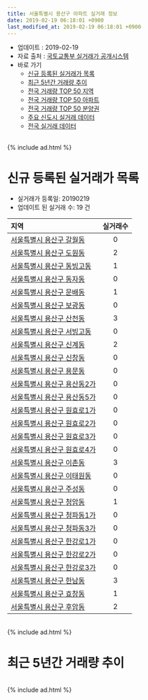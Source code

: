 ```yaml
---
title: 서울특별시 용산구 아파트 실거래 정보
date: 2019-02-19 06:18:01 +0900
last_modified_at: 2019-02-19 06:18:01 +0900
---
```


* 업데이트 : 2019-02-19
* 자료 출처 : [국토교통부 실거래가 공개시스템](http://rt.molit.go.kr)
* 바로 가기
    * [신규 등록된 실거래가 목록](#신규-등록된-실거래가-목록)
    * [최근 5년간 거래량 추이](#최근-5년간-거래량-추이)
    * [전국 거래량 TOP 50 지역](https://ayogom.github.io/apt-trade-info/최근-3개월-전국에서-가장-거래가-많이-발생한-지역)
    * [전국 거래량 TOP 50 아파트](https://ayogom.github.io/apt-trade-info/최근-3개월-전국에서-가장-거래가-많이-발생한-아파트)
    * [전국 거래량 TOP 50 분양권](https://ayogom.github.io/apt-trade-info/최근-3개월-전국에서-가장-거래가-많이-발생한-분양권)
    * [주요 신도시 실거래 데이터](https://ayogom.github.io/apt-trade-info/주요-신도시)
    * [전국 실거래 데이터](https://ayogom.github.io/apt-trade-info/전국)

<br>
{% include ad.html %}
<br>

# 신규 등록된 실거래가 목록
* 실거래가 등록일: 20190219
* 업데이트 된 실거래 수: 19 건


|지역|실거래수|
|:---|:---:|
|[서울특별시 용산구 갈월동](https://ayogom.github.io/apt-trade-info/서울특별시-용산구-갈월동)|0|
|[서울특별시 용산구 도원동](https://ayogom.github.io/apt-trade-info/서울특별시-용산구-도원동)|2|
|[서울특별시 용산구 동빙고동](https://ayogom.github.io/apt-trade-info/서울특별시-용산구-동빙고동)|1|
|[서울특별시 용산구 동자동](https://ayogom.github.io/apt-trade-info/서울특별시-용산구-동자동)|0|
|[서울특별시 용산구 문배동](https://ayogom.github.io/apt-trade-info/서울특별시-용산구-문배동)|1|
|[서울특별시 용산구 보광동](https://ayogom.github.io/apt-trade-info/서울특별시-용산구-보광동)|0|
|[서울특별시 용산구 산천동](https://ayogom.github.io/apt-trade-info/서울특별시-용산구-산천동)|3|
|[서울특별시 용산구 서빙고동](https://ayogom.github.io/apt-trade-info/서울특별시-용산구-서빙고동)|0|
|[서울특별시 용산구 신계동](https://ayogom.github.io/apt-trade-info/서울특별시-용산구-신계동)|2|
|[서울특별시 용산구 신창동](https://ayogom.github.io/apt-trade-info/서울특별시-용산구-신창동)|0|
|[서울특별시 용산구 용문동](https://ayogom.github.io/apt-trade-info/서울특별시-용산구-용문동)|0|
|[서울특별시 용산구 용산동2가](https://ayogom.github.io/apt-trade-info/서울특별시-용산구-용산동2가)|0|
|[서울특별시 용산구 용산동5가](https://ayogom.github.io/apt-trade-info/서울특별시-용산구-용산동5가)|0|
|[서울특별시 용산구 원효로1가](https://ayogom.github.io/apt-trade-info/서울특별시-용산구-원효로1가)|0|
|[서울특별시 용산구 원효로2가](https://ayogom.github.io/apt-trade-info/서울특별시-용산구-원효로2가)|0|
|[서울특별시 용산구 원효로3가](https://ayogom.github.io/apt-trade-info/서울특별시-용산구-원효로3가)|0|
|[서울특별시 용산구 원효로4가](https://ayogom.github.io/apt-trade-info/서울특별시-용산구-원효로4가)|0|
|[서울특별시 용산구 이촌동](https://ayogom.github.io/apt-trade-info/서울특별시-용산구-이촌동)|3|
|[서울특별시 용산구 이태원동](https://ayogom.github.io/apt-trade-info/서울특별시-용산구-이태원동)|0|
|[서울특별시 용산구 주성동](https://ayogom.github.io/apt-trade-info/서울특별시-용산구-주성동)|0|
|[서울특별시 용산구 청암동](https://ayogom.github.io/apt-trade-info/서울특별시-용산구-청암동)|1|
|[서울특별시 용산구 청파동1가](https://ayogom.github.io/apt-trade-info/서울특별시-용산구-청파동1가)|0|
|[서울특별시 용산구 청파동3가](https://ayogom.github.io/apt-trade-info/서울특별시-용산구-청파동3가)|0|
|[서울특별시 용산구 한강로1가](https://ayogom.github.io/apt-trade-info/서울특별시-용산구-한강로1가)|0|
|[서울특별시 용산구 한강로2가](https://ayogom.github.io/apt-trade-info/서울특별시-용산구-한강로2가)|0|
|[서울특별시 용산구 한강로3가](https://ayogom.github.io/apt-trade-info/서울특별시-용산구-한강로3가)|0|
|[서울특별시 용산구 한남동](https://ayogom.github.io/apt-trade-info/서울특별시-용산구-한남동)|3|
|[서울특별시 용산구 효창동](https://ayogom.github.io/apt-trade-info/서울특별시-용산구-효창동)|1|
|[서울특별시 용산구 후암동](https://ayogom.github.io/apt-trade-info/서울특별시-용산구-후암동)|2|


<br>
{% include ad.html %}
<br>

# 최근 5년간 거래량 추이


<div style="width:100%;">
    <canvas id="deal_progress" height="200"></canvas>
</div>

<script>
new Chart(document.getElementById("deal_progress"), {
    type: 'line',
    data: {
        labels: ['201402','201403','201404','201405','201406','201407','201408','201409','201410','201411','201412','201501','201502','201503','201504','201505','201506','201507','201508','201509','201510','201511','201512','201601','201602','201603','201604','201605','201606','201607','201608','201609','201610','201611','201612','201701','201702','201703','201704','201705','201706','201707','201708','201709','201710','201711','201712','201801','201802','201803','201804','201805','201806','201807','201808','201809','201810','201811','201812','201901','201902'],
        datasets: [{
            label: '매매',
            pointRadius: 1,
            data: [183, 174, 141, 78, 80, 104, 156, 167, 130, 102, 102, 158, 163, 290, 245, 188, 199, 201, 154, 158, 169, 141, 125, 108, 83, 161, 213, 311, 307, 275, 245, 298, 218, 128, 87, 71, 141, 206, 222, 457, 278, 312, 100, 142, 105, 164, 273, 404, 156, 187, 110, 120, 104, 189, 227, 107, 50, 79, 42, 15, 4],
            borderColor: "rgba(255, 201, 14, 1)",
            backgroundColor: "rgba(255, 201, 14, 0.5)",
            fill: false,
            lineTension: 0
        },{
            label: '전월세',
            pointRadius: 1,
            data: [343, 309, 310, 276, 264, 281, 323, 310, 349, 247, 315, 345, 336, 372, 348, 288, 294, 291, 246, 230, 298, 222, 250, 254, 261, 268, 255, 275, 259, 254, 275, 243, 311, 239, 317, 232, 339, 339, 280, 293, 324, 275, 287, 290, 260, 260, 315, 365, 280, 359, 300, 271, 304, 279, 302, 238, 333, 269, 250, 186, 56],
            borderColor: "rgba(0, 141, 185, 1)",
            backgroundColor: "rgba(0, 141, 185, 0.5)",
            fill: false,
            lineTension: 0
        }
        ]
    },
    options: {
        responsive: true,
        title: {
            display: false
        },
        tooltips: {
            mode: 'index',
            intersect: false
        },
        hover: {
            mode: 'nearest',
            intersect: true
        },
        scales: {
            xAxes: [{
                display: true,
                scaleLabel: {
                    display: true,
                    labelString: '년/월'
                }
            }],
            yAxes: [{
                display: true,
                ticks: {
                    suggestedMin: 0,
                },
                scaleLabel: {
                    display: true,
                    labelString: '실거래 수'
                }
            }]
        }
    }
});

</script>


<br>
{% include ad.html %}
<br>

